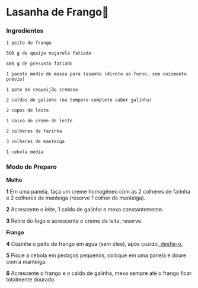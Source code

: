 # Lasanha de Frango:chicken:

### Ingredientes

    1 peito de frango
    
    500 g de queijo muçarela fatiado
    
    400 g de presunto fatiado
    
    1 pacote médio de massa para lasanha (direto ao forno, sem cozimento prévio)
    
    1 pote de requeijão cremoso
    
    2 caldos de galinha (ou tempero completo sabor galinha)
    
    2 copos de leite
    
    1 caixa de creme de leite
    
    2 colheres de farinha
    
    3 colheres de manteiga
    
    1 cebola média
### Modo de Preparo

**Molho**

**1**  Em uma panela, faça um creme homogêneo com as 2 colheres de farinha e 2 colheres de manteiga (reserve 1 colher de manteiga).

**2**  Acrescente o leite, 1 caldo de galinha e mexa constantemente.

**3**  Retire do fogo e acrescente o creme de leite, reserve.

**Frango**

**4**  Cozinhe o peito de frango em água (sem óleo), após cozido,[ desfie-o.](https://blog.tudogostoso.com.br/dicas-de-cozinha/como-desfiar-frango-na-panela-de-pressao/)

**5**  Pique a cebola em pedaços pequenos, coloque em uma panela e doure com a manteiga.

**6**  Acrescente o frango e o caldo de galinha, mexa sempre até o frango ficar totalmente dourado.



